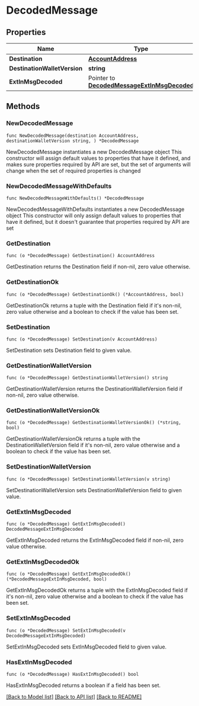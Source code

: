 # DecodedMessage

## Properties

Name | Type | Description | Notes
------------ | ------------- | ------------- | -------------
**Destination** | [**AccountAddress**](AccountAddress.md) |  | 
**DestinationWalletVersion** | **string** |  | 
**ExtInMsgDecoded** | Pointer to [**DecodedMessageExtInMsgDecoded**](DecodedMessageExtInMsgDecoded.md) |  | [optional] 

## Methods

### NewDecodedMessage

`func NewDecodedMessage(destination AccountAddress, destinationWalletVersion string, ) *DecodedMessage`

NewDecodedMessage instantiates a new DecodedMessage object
This constructor will assign default values to properties that have it defined,
and makes sure properties required by API are set, but the set of arguments
will change when the set of required properties is changed

### NewDecodedMessageWithDefaults

`func NewDecodedMessageWithDefaults() *DecodedMessage`

NewDecodedMessageWithDefaults instantiates a new DecodedMessage object
This constructor will only assign default values to properties that have it defined,
but it doesn't guarantee that properties required by API are set

### GetDestination

`func (o *DecodedMessage) GetDestination() AccountAddress`

GetDestination returns the Destination field if non-nil, zero value otherwise.

### GetDestinationOk

`func (o *DecodedMessage) GetDestinationOk() (*AccountAddress, bool)`

GetDestinationOk returns a tuple with the Destination field if it's non-nil, zero value otherwise
and a boolean to check if the value has been set.

### SetDestination

`func (o *DecodedMessage) SetDestination(v AccountAddress)`

SetDestination sets Destination field to given value.


### GetDestinationWalletVersion

`func (o *DecodedMessage) GetDestinationWalletVersion() string`

GetDestinationWalletVersion returns the DestinationWalletVersion field if non-nil, zero value otherwise.

### GetDestinationWalletVersionOk

`func (o *DecodedMessage) GetDestinationWalletVersionOk() (*string, bool)`

GetDestinationWalletVersionOk returns a tuple with the DestinationWalletVersion field if it's non-nil, zero value otherwise
and a boolean to check if the value has been set.

### SetDestinationWalletVersion

`func (o *DecodedMessage) SetDestinationWalletVersion(v string)`

SetDestinationWalletVersion sets DestinationWalletVersion field to given value.


### GetExtInMsgDecoded

`func (o *DecodedMessage) GetExtInMsgDecoded() DecodedMessageExtInMsgDecoded`

GetExtInMsgDecoded returns the ExtInMsgDecoded field if non-nil, zero value otherwise.

### GetExtInMsgDecodedOk

`func (o *DecodedMessage) GetExtInMsgDecodedOk() (*DecodedMessageExtInMsgDecoded, bool)`

GetExtInMsgDecodedOk returns a tuple with the ExtInMsgDecoded field if it's non-nil, zero value otherwise
and a boolean to check if the value has been set.

### SetExtInMsgDecoded

`func (o *DecodedMessage) SetExtInMsgDecoded(v DecodedMessageExtInMsgDecoded)`

SetExtInMsgDecoded sets ExtInMsgDecoded field to given value.

### HasExtInMsgDecoded

`func (o *DecodedMessage) HasExtInMsgDecoded() bool`

HasExtInMsgDecoded returns a boolean if a field has been set.


[[Back to Model list]](../README.md#documentation-for-models) [[Back to API list]](../README.md#documentation-for-api-endpoints) [[Back to README]](../README.md)


